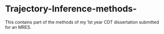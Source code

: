 # Trajectory-Inference-methods-
This contains part of the methods of my 1st year CDT dissertation submitted for an MRES.
